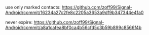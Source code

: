 
use only marked contacts:
https://github.com/zoff99/Signal-Android/commit/16234a27c2fe8c2205a3653a9df9b347344e41a0

never expire:
https://github.com/zoff99/Signal-Android/commit/a8a1cafea8bf0ca4b56cfd5c3b59b899c8566f4b

